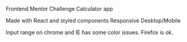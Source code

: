 Frontend Mentor Challenge Calculator app




Made with React and styled components
Responsive Desktop/Mobile 


Input range on chrome and IE has some color issues. Firefox is ok.
